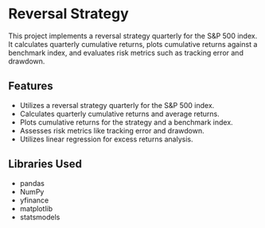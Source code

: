 # Reversal Strategy

This project implements a reversal strategy quarterly for the S&P 500 index. It calculates quarterly cumulative returns, plots cumulative returns against a benchmark index, and evaluates risk metrics such as tracking error and drawdown.

## Features
- Utilizes a reversal strategy quarterly for the S&P 500 index.
- Calculates quarterly cumulative returns and average returns.
- Plots cumulative returns for the strategy and a benchmark index.
- Assesses risk metrics like tracking error and drawdown.
- Utilizes linear regression for excess returns analysis.

## Libraries Used
- pandas
- NumPy
- yfinance
- matplotlib
- statsmodels
